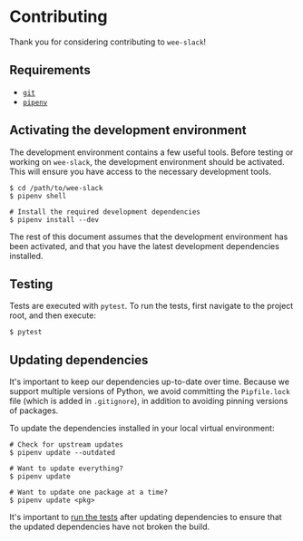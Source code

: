 # Contributing

Thank you for considering contributing to `wee-slack`!

## Requirements

* [`git`](https://git-scm.com)
* [`pipenv`](https://github.com/pypa/pipenv)

## Activating the development environment

The development environment contains a few useful tools. Before testing or
working on `wee-slack`, the development environment should be activated. This
will ensure you have access to the necessary development tools.

```
$ cd /path/to/wee-slack
$ pipenv shell

# Install the required development dependencies
$ pipenv install --dev
```

The rest of this document assumes that the development environment has been
activated, and that you have the latest development dependencies installed.

## Testing

Tests are executed with `pytest`. To run the tests, first navigate to the
project root, and then execute:

```
$ pytest
```

## Updating dependencies

It's important to keep our dependencies up-to-date over time. Because we support
multiple versions of Python, we avoid committing the `Pipfile.lock` file (which
is added in `.gitignore`), in addition to avoiding pinning versions of packages.

To update the dependencies installed in your local virtual environment:

```
# Check for upstream updates
$ pipenv update --outdated

# Want to update everything?
$ pipenv update

# Want to update one package at a time?
$ pipenv update <pkg>
```

It's important to [run the tests](#testing) after updating dependencies to
ensure that the updated dependencies have not broken the build.
